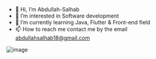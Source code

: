 - 👋 Hi, I’m Abdullah-Salhab
- 👀 I’m interested in Software development
- 🌱 I’m currently learning Java, Flutter & Front-end field
- 📫 How to reach me contact me by the email abdullahsalhab18@gmail.com

![image](https://user-images.githubusercontent.com/99129061/156876492-269442dd-8882-4680-81be-b05f4058f8fa.png)

<!---

Abdullah-Salhab/Abdullah-Salhab is a ✨ special ✨ repository because its `README.md` (this file) appears on your GitHub profile.
You can click the Preview link to take a look at your changes.
--->
